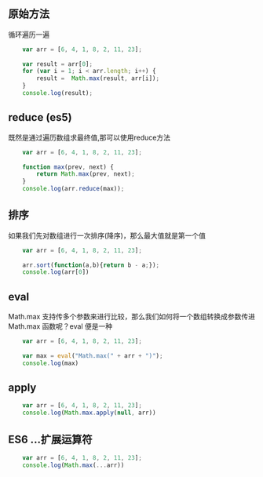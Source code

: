 ## 原始方法
循环遍历一遍

```js
    var arr = [6, 4, 1, 8, 2, 11, 23];
    
    var result = arr[0];
    for (var i = 1; i < arr.length; i++) {
        result =  Math.max(result, arr[i]);
    }
    console.log(result);
```
## reduce (es5)

既然是通过遍历数组求最终值,那可以使用reduce方法

```js
    var arr = [6, 4, 1, 8, 2, 11, 23];
    
    function max(prev, next) {
        return Math.max(prev, next);
    }
    console.log(arr.reduce(max));

```
## 排序

如果我们先对数组进行一次排序(降序)，那么最大值就是第一个值

```js
    var arr = [6, 4, 1, 8, 2, 11, 23];
    
    arr.sort(function(a,b){return b - a;});
    console.log(arr[0])
```
## eval

Math.max 支持传多个参数来进行比较，那么我们如何将一个数组转换成参数传进 Math.max 函数呢？eval 便是一种 
```js
    var arr = [6, 4, 1, 8, 2, 11, 23];
    
    var max = eval("Math.max(" + arr + ")");
    console.log(max)
```
## apply

```js
    var arr = [6, 4, 1, 8, 2, 11, 23];
    console.log(Math.max.apply(null, arr))
```
## ES6 ...扩展运算符

```js
    var arr = [6, 4, 1, 8, 2, 11, 23];
    console.log(Math.max(...arr))
```